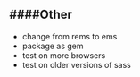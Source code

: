 ####Other
---
- change from rems to ems
- package as gem
- test on more browsers
- test on older versions of sass
